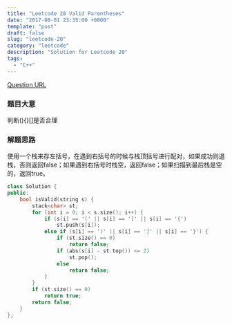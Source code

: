 ```yaml
---
title: "Leetcode 20 Valid Parentheses"  
date: "2017-08-01 23:35:00 +0800"  
template: "post"
draft: false
slug: "leetcode-20"
category: "leetcode"
description: "Solution for Leetcode 20" 
tags: 
  - "C++"
---
```

[Question URL](https://leetcode.com/problems/valid-parentheses/description/)  

### 题目大意
判断(){}[]是否合理

### 解题思路
使用一个栈来存左括号，在遇到右括号的时候与栈顶括号进行配对，如果成功则退栈，否则返回false；如果遇到右括号时栈空，返回false；如果扫描到最后栈是空的，返回true。

```cpp
class Solution {
public:
    bool isValid(string s) {
        stack<char> st;
        for (int i = 0; i < s.size(); i++) {
            if (s[i] == '(' || s[i] == '[' || s[i] == '{') 
                st.push(s[i]);
            else if (s[i] == ')' || s[i] == ']' || s[i] == '}') {
                if (st.size() == 0)
                    return false;
                if (abs(s[i] - st.top()) <= 2)
                    st.pop();
                else
                    return false;
            }
        }
        if (st.size() == 0)
            return true;
        return false;
    }
};
```
